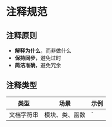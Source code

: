# 注释规范

## 注释原则
- **解释为什么**，而非做什么
- **保持同步**，避免过时
- **简洁准确**，避免冗余

## 注释类型
| 类型 | 场景 | 示例 |
|---|---|---|
| 文档字符串 | 模块、类、函数 | `